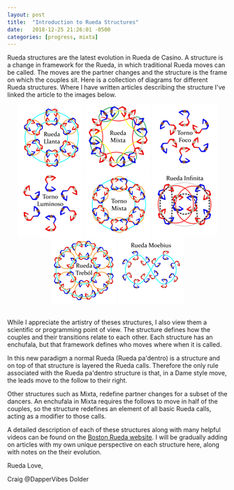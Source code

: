 ```yaml
---
layout: post
title:  "Introduction to Rueda Structures"
date:   2018-12-25 21:26:01 -0500
categories: [progress, mixta]
---
```


Rueda structures are the latest evolution in Rueda de Casino. A structure is a change in framework for the Rueda, in which traditional Rueda moves can be called. The moves are the partner changes and the structure is the frame on which the couples sit. Here is a collection of diagrams for different Rueda structures. Where I have written articles describing the structure I've linked the article to the images below.

<div style="text-align: center">
<img src="/assets/RuedaLlanta.png" alt="Rueda Llanta" width="150"/>
<a href="{% post_url 2018-12-20-Rueda-mixta-basics %}"><img src="/assets/RuedaMixta.png" alt="Rueda Mixta" width="150"/></a>
<img src="/assets/TornoFoco.png" alt="Torno Foco" width="150"/>
<img src="/assets/TornoLuminoso.png" alt="Torno Luminoso" width="150"/>
<img src="/assets/TornoMixta.png" alt="Torno Mixta" width="150"/>
<img src="/assets/RuedaInfinita.png" alt="Rueda Infinita" width="150"/>
<img src="/assets/RuedaTrebol.png" alt="Rueda Trebol" width="150"/>
<img src="/assets/RuedaMoebius.png" alt="Rueda Moebius" width="150"/>
</div>

<br>

While I appreciate the artistry of theses structures, I also view them a scientific or programming point of view. The structure defines how the couples and their transitions relate to each other. Each structure has an enchufala, but that framework defines who moves where when it is called.

In this new paradigm a normal Rueda (Rueda pa'dentro) is a structure and on top of that structure is layered the Rueda calls. Therefore the only rule associated with the Rueda pa'dentro structure is that, in a Dame style move, the leads move to the follow to their right.

Other structures such as Mixta, redefine partner changes for a subset of the dancers. An enchufala in Mixta requires the follows to move in half of the couples, so the structure redefines an element of all basic Rueda calls, acting as a modifier to those calls.

A detailed description of each of these structures along with many helpful videos can be found on the [Boston Rueda website](https://bostonrueda.com/social-rueda-structures/). I will be gradually adding on articles with my own unique perspective on each structure here, along with notes on the their evolution.

Rueda Love,

Craig @DapperVibes Dolder
